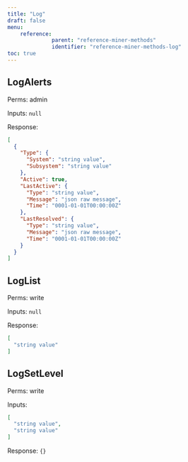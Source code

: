 ```yaml
---
title: "Log"
draft: false
menu:
    reference:
              parent: "reference-miner-methods"
              identifier: "reference-miner-methods-log"
toc: true
---
```


## LogAlerts

Perms: admin

Inputs: `null`

Response:

```json
[
  {
    "Type": {
      "System": "string value",
      "Subsystem": "string value"
    },
    "Active": true,
    "LastActive": {
      "Type": "string value",
      "Message": "json raw message",
      "Time": "0001-01-01T00:00:00Z"
    },
    "LastResolved": {
      "Type": "string value",
      "Message": "json raw message",
      "Time": "0001-01-01T00:00:00Z"
    }
  }
]
```

## LogList

Perms: write

Inputs: `null`

Response:

```json
[
  "string value"
]
```

## LogSetLevel

Perms: write

Inputs:

```json
[
  "string value",
  "string value"
]
```

Response: `{}`
